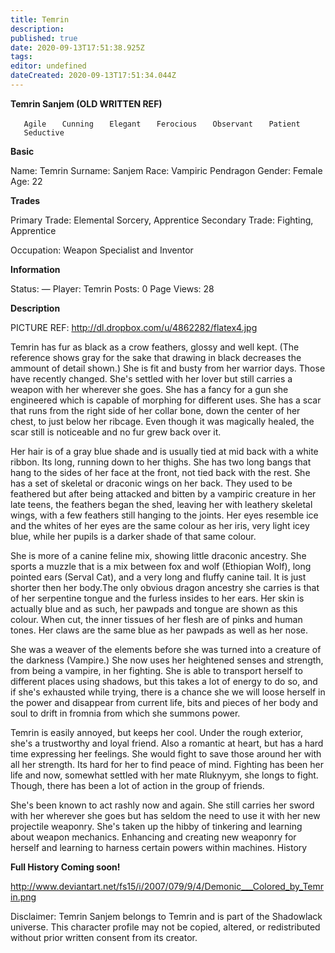 ```yaml
---
title: Temrin
description: 
published: true
date: 2020-09-13T17:51:38.925Z
tags: 
editor: undefined
dateCreated: 2020-09-13T17:51:34.044Z
---
```


**Temrin Sanjem (OLD WRITTEN REF)**

`   Agile`
`   Cunning`
`   Elegant`
`   Ferocious`
`   Observant`
`   Patient`
`   Seductive`

**Basic**

Name: Temrin Surname: Sanjem Race: Vampiric Pendragon Gender: Female Age: 22

**Trades**

Primary Trade: Elemental Sorcery, Apprentice Secondary Trade: Fighting, Apprentice

Occupation: Weapon Specialist and Inventor

**Information**

Status: — Player: Temrin Posts: 0 Page Views: 28

**Description**

PICTURE REF: <http://dl.dropbox.com/u/4862282/flatex4.jpg>

Temrin has fur as black as a crow feathers, glossy and well kept. (The reference shows gray for the sake that drawing in black decreases the ammount of detail shown.) She is fit and busty from her warrior days. Those have recently changed. She's settled with her lover but still carries a weapon with her wherever she goes. She has a fancy for a gun she engineered which is capable of morphing for different uses. She has a scar that runs from the right side of her collar bone, down the center of her chest, to just below her ribcage. Even though it was magically healed, the scar still is noticeable and no fur grew back over it.

Her hair is of a gray blue shade and is usually tied at mid back with a white ribbon. Its long, running down to her thighs. She has two long bangs that hang to the sides of her face at the front, not tied back with the rest. She has a set of skeletal or draconic wings on her back. They used to be feathered but after being attacked and bitten by a vampiric creature in her late teens, the feathers began the shed, leaving her with leathery skeletal wings, with a few feathers still hanging to the joints. Her eyes resemble ice and the whites of her eyes are the same colour as her iris, very light icey blue, while her pupils is a darker shade of that same colour.

She is more of a canine feline mix, showing little draconic ancestry. She sports a muzzle that is a mix between fox and wolf (Ethiopian Wolf), long pointed ears (Serval Cat), and a very long and fluffy canine tail. It is just shorter then her body.The only obvious dragon ancestry she carries is that of her serpentine tongue and the furless insides to her ears. Her skin is actually blue and as such, her pawpads and tongue are shown as this colour. When cut, the inner tissues of her flesh are of pinks and human tones. Her claws are the same blue as her pawpads as well as her nose.

She was a weaver of the elements before she was turned into a creature of the darkness (Vampire.) She now uses her heightened senses and strength, from being a vampire, in her fighting. She is able to transport herself to different places using shadows, but this takes a lot of energy to do so, and if she's exhausted while trying, there is a chance she we will loose herself in the power and disappear from current life, bits and pieces of her body and soul to drift in fromnia from which she summons power.

Temrin is easily annoyed, but keeps her cool. Under the rough exterior, she's a trustworthy and loyal friend. Also a romantic at heart, but has a hard time expressing her feelings. She would fight to save those around her with all her strength. Its hard for her to find peace of mind. Fighting has been her life and now, somewhat settled with her mate Rluknyym, she longs to fight. Though, there has been a lot of action in the group of friends.

She's been known to act rashly now and again. She still carries her sword with her wherever she goes but has seldom the need to use it with her new projectile weaponry. She's taken up the hibby of tinkering and learning about weapon mechanics. Enhancing and creating new weaponry for herself and learning to harness certain powers within machines. History

**Full History Coming soon!**

<http://www.deviantart.net/fs15/i/2007/079/9/4/Demonic___Colored_by_Temrin.png>

Disclaimer: Temrin Sanjem belongs to Temrin and is part of the Shadowlack universe. This character profile may not be copied, altered, or redistributed without prior written consent from its creator.